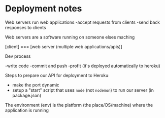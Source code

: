 # Deployment notes

Web servers run web applications
-accept requests from clients
-send back responses to clients

Web servers are a software running on someone elses maching

[client] === [web server (multiple web applications/apis)]

Dev process

-write code
-commit and push
-profit (it's deployed automatically to heroku)

Steps to prepare our API for deployment to Heroku

- make the port dynamic
- setup a "start" script that uses `node` (not `nodemon`) to run our server (in package.json)


The environment (env) is the platform (the place/OS/machine) where the application is running